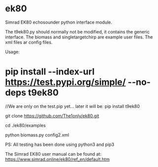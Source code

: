 # ek80
Simrad EK80 echosounder python interface module.

The t9ek80.py should normally not be modified, it contains the generic interface.
The biomass and singletargetchirp are example user files.
The xml files ar config files.

Usage:

 # pip install --index-url https://test.pypi.org/simple/ --no-deps t9ek80
 
 //We are only on the test.pip yet... later it will be: pip install t9ek80

git clone https://github.com/The1only/ek80.git

cd ./ek80/examples

python biomass.py config2.xml


PS: All testing has been done using python3 and pip3 

The Simrad EK80 user manual can be found at: https://www.simrad.online/ek80/ref_en/default.htm


